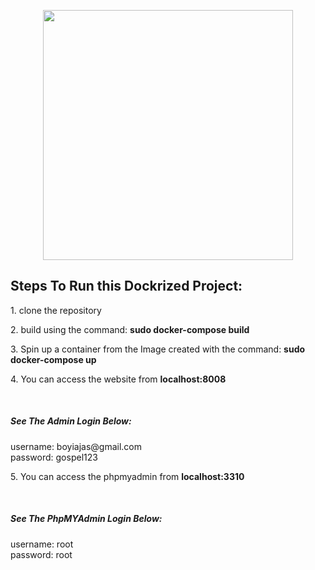 <p align="center"><a href="https://laravel.com" target="_blank"><img src="https://raw.githubusercontent.com/laravel/art/master/logo-lockup/5%20SVG/2%20CMYK/1%20Full%20Color/laravel-logolockup-cmyk-red.svg" width="400"></a></p>


<h2>Steps To Run this Dockrized Project:</h2>

<p>1. clone the repository</p>

<p>2. build using the command: <b>sudo docker-compose build</b></p>

<p>3. Spin up a container from the Image created with the command: <b>sudo docker-compose up</b></p>

<p>4. You can access the website from <b>localhost:8008</b></p>
<br/>
<h5>See The Admin Login Below:</h5>
username: boyiajas@gmail.com <br/>
password: gospel123

<p>5. You can access the phpmyadmin from <b>localhost:3310</b></p>
<br/>
<h5>See The PhpMYAdmin Login Below:</h5>
username: root <br/>
password: root
<br/>

